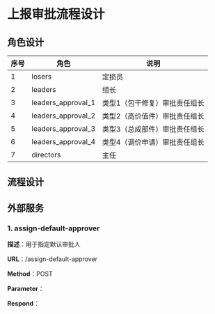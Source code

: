 # 上报审批流程设计



## 角色设计

| 序号 | 角色               | 说明                          |
| ---- | ------------------ | ----------------------------- |
| 1    | losers             | 定损员                        |
| 2    | leaders            | 组长                          |
| 3    | leaders_approval_1 | 类型1（包干修复）审批责任组长 |
| 4    | leaders_approval_2 | 类型2（高价值件）审批责任组长 |
| 5    | leaders_approval_3 | 类型3（总成部件）审批责任组长 |
| 6    | leaders_approval_4 | 类型4（调价申请）审批责任组长 |
| 7    | directors          | 主任                          |



## 流程设计



## 外部服务

### 1. assign-default-approver

**描述**：用于指定默认审批人

**URL**：/assign-default-approver

**Method**：POST

**Parameter**：

**Respond**：

